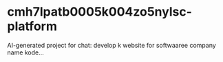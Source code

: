 # cmh7lpatb0005k004zo5nylsc-platform
AI-generated project for chat: develop k website for softwaaree company name kode...
